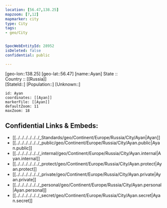 ```yaml
---
location: [56.47,138.25] 
mapzoom: [7,12] 
mapmarker: city 
type: City
tags:
- geo/City


SpocWebEntityId: 28952
isDeleted: false
confidential: public

---
```

[geo-lon::138.25] 
[geo-lat::56.47] 
[name::Ayan] 
State ::  
Country :: [[Russia]]  
[StateId::] 
[Population::] 
[Unknown::] 


```leaflet
id: Ayan
coordinates: [[Ayan]] 
markerFile: [[Ayan]] 
defaultZoom: 11 
maxZoom: 18
```


## Confidential Links & Embeds: 
- [[../../../../../../_Standards/geo/Continent/Europe/Russia/City/Ayan|Ayan]] 
- [[../../../../../../_public/geo/Continent/Europe/Russia/City/Ayan.public|Ayan.public]] 
- [[../../../../../../_internal/geo/Continent/Europe/Russia/City/Ayan.internal|Ayan.internal]] 
- [[../../../../../../_protect/geo/Continent/Europe/Russia/City/Ayan.protect|Ayan.protect]] 
- [[../../../../../../_private/geo/Continent/Europe/Russia/City/Ayan.private|Ayan.private]] 
- [[../../../../../../_personal/geo/Continent/Europe/Russia/City/Ayan.personal|Ayan.personal]] 
- [[../../../../../../_secret/geo/Continent/Europe/Russia/City/Ayan.secret|Ayan.secret]] 
